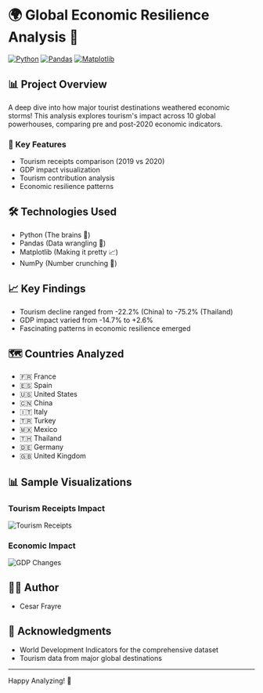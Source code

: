 # 🌍 Global Economic Resilience Analysis 🚀

[![Python](https://img.shields.io/badge/Python-3.8%2B-blue)](https://www.python.org/)
[![Pandas](https://img.shields.io/badge/Pandas-Latest-brightgreen)](https://pandas.pydata.org/)
[![Matplotlib](https://img.shields.io/badge/Matplotlib-Latest-orange)](https://matplotlib.org/)

## 📊 Project Overview

A deep dive into how major tourist destinations weathered economic storms! This analysis explores tourism's impact across 10 global powerhouses, comparing pre and post-2020 economic indicators.

### 🎯 Key Features
* Tourism receipts comparison (2019 vs 2020)
* GDP impact visualization
* Tourism contribution analysis
* Economic resilience patterns

## 🛠️ Technologies Used
* Python (The brains 🧠)
* Pandas (Data wrangling 🐼)
* Matplotlib (Making it pretty 📈)
* NumPy (Number crunching 🔢)

## 📈 Key Findings
* Tourism decline ranged from -22.2% (China) to -75.2% (Thailand)
* GDP impact varied from -14.7% to +2.6%
* Fascinating patterns in economic resilience emerged

## 🗺️ Countries Analyzed
* 🇫🇷 France
* 🇪🇸 Spain
* 🇺🇸 United States
* 🇨🇳 China
* 🇮🇹 Italy
* 🇹🇷 Turkey
* 🇲🇽 Mexico
* 🇹🇭 Thailand
* 🇩🇪 Germany
* 🇬🇧 United Kingdom


## 📊 Sample Visualizations

### Tourism Receipts Impact
![Tourism Receipts](outputs/tourism_receipts_comparison.png)

### Economic Impact
![GDP Changes](outputs/percentage_changes.png)

## 👨‍💻 Author
* Cesar Frayre

## 🙏 Acknowledgments
* World Development Indicators for the comprehensive dataset
* Tourism data from major global destinations

---
Happy Analyzing! 🎉
